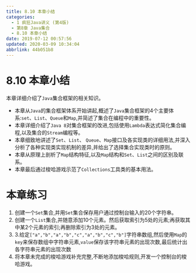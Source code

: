 ```yaml
---
title: 8.10 本章小结
categories: 
  - 1 疯狂Java讲义 (第4版)
  - 第8章 Java集合
  - 8.10 本章小结
date: 2019-07-12 00:57:56
updated: 2020-03-09 10:34:04
abbrlink: 44b051b8
---
```

# 8.10 本章小结 #
本章详细介绍了`Java`集合框架的相关知识。
- 本章从`Java`的集合框架体系开始讲起,概述了`Java`集合框架的4个主要体系:`set`、`List`、`Queue`和`Map`,并简述了集合在编程中的重要性。
- 本章详细介绍了`Java 8`对集合框架的改进,包括使用`Lambda`表达式简化集合编程,以及集合的`Stream`编程等。
- 本章细致地讲述了`Set`、`List`、 `Queue`、`Map`接口及各实现类的详细用法,并深入分析了各种实现类实现机制的差异,并给出了选择集合实现类时的原则。
- 本章从原理上剖析了`Map`结构特征,以及`Map`结构和`Set`、`List`之间的区别及联系。
- 本章最后通过梭哈游戏示范了`Collections`工具类的基本用法。

# 本章练习
1. 创建一个`Set`集合,并用`Set`集合保存用户通过控制台输入的20个字符串。
2. 创建一个`List`集合,并随意添加10个元素。然后获取索引为5处的元素;再获取其中某2个元素的索引;再删除索引为3处的元素。
3. 3.给定`["a","b","a","b","c","a","b","c","b"]`字符串数组,然后使用`Map`的`key`来保存数组中字符串元素,`value`保存该字符串元素的出现次数,最后统计出各字符串元素的出现次数
4. 将本章未完成的梭哈游戏补充完整,不断地添加梭哈规则,开发一个控制台的梭哈游戏。
